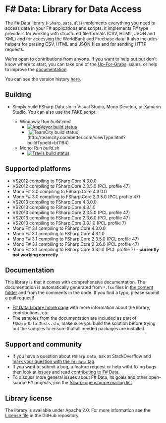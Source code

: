 # F# Data: Library for Data Access

The F# Data library (`FSharp.Data.dll`) implements everything you need to access data in your F# applications 
and scripts. It implements F# type providers for working with structured file formats (CSV, HTML, JSON and XML) and 
for accessing the WorldBank and Freebase data. It also includes helpers for parsing CSV, HTML and JSON files and for sending HTTP requests.

We're open to contributions from anyone. If you want to help out but don't know where to start, you can take one of the [Up-For-Grabs](https://github.com/fsharp/FSharp.Data/issues?labels=up-for-grabs&state=open) issues, or help to improve the [documentation][3].

You can see the version history [here](RELEASE_NOTES.md).

## Building

- Simply build FSharp.Data.sln in Visual Studio, Mono Develop, or Xamarin Studio. You can also use the FAKE script:

  * Windows: Run *build.cmd* 
    * [![AppVeyor build status](https://ci-beta.appveyor.com/api/projects/status/72r4hc3m1jpkvm2u)](https://ci-beta.appveyor.com/project/ovatsus/fsharp-data-855)
    * [![TeamCity build status](http://teamcity.codebetter.com/app/rest/builds/buildType:\(id:bt1184\)/statusIcon)](http://teamcity.codebetter.com/viewType.html?buildTypeId=bt1184)
  * Mono: Run *build.sh*
    * [![Travis build status](https://travis-ci.org/fsharp/FSharp.Data.png)](https://travis-ci.org/fsharp/FSharp.Data)

## Supported platforms

- VS2012 compiling to FSharp.Core 4.3.0.0
- VS2012 compiling to FSharp.Core 2.3.5.0 (PCL profile 47)
- Mono F# 3.0 compiling to FSharp.Core 4.3.0.0
- Mono F# 3.0 compiling to FSharp.Core 2.3.5.0 (PCL profile 47)
- VS2013 compiling to FSharp.Core 4.3.0.0
- VS2013 compiling to FSharp.Core 4.3.1.0
- VS2013 compiling to FSharp.Core 2.3.5.0 (PCL profile 47)
- VS2013 compiling to FSharp.Core 2.3.6.0 (PCL profile 47)
- VS2013 compiling to FSharp.Core 3.3.1.0 (PCL profile 7)
- Mono F# 3.1 compiling to FSharp.Core 4.3.0.0
- Mono F# 3.1 compiling to FSharp.Core 4.3.1.0
- Mono F# 3.1 compiling to FSharp.Core 2.3.5.0 (PCL profile 47)
- Mono F# 3.1 compiling to FSharp.Core 2.3.6.0 (PCL profile 47)
- Mono F# 3.1 compiling to FSharp.Core 3.3.1.0 (PCL profile 7) - __currently not working correctly__

## Documentation 

This library is that it comes with comprehensive documentation. The documentation is 
automatically generated from `*.fsx` files in [the content folder][2] and from the comments in the code. If you find a typo, please submit a pull request! 
 - [F# Data Library home page][3] with more information about the library, contributions, etc.
 - The samples from the documentation are included as part of `FSharp.Data.Tests.sln`, make sure you build the
solution before trying out the samples to ensure that all needed packages are installed.

## Support and community

 - If you have a question about `FSharp.Data`, ask at StackOverflow and [mark your question with the `f#-data` tag](http://stackoverflow.com/questions/tagged/f%23-data). 
 - If you want to submit a bug, a feature request or help witht fixing bugs then look at [issues](https://github.com/fsharp/FSharp.Data/issues) and read [contributing to F# Data](http://fsharp.github.io/FSharp.Data/contributing.html).
 - To discuss more general issues about F# Data, its goals and other open-source F# projects, join the [fsharp-opensource mailing list](http://groups.google.com/group/fsharp-opensource)

## Library license

The library is available under Apache 2.0. For more information see the [License file][1] in the GitHub repository.

 [1]: https://github.com/fsharp/FSharp.Data/blob/master/LICENSE.md
 [2]: https://github.com/fsharp/FSharp.Data/tree/master/docs/content
 [3]: http://fsharp.github.io/FSharp.Data/
